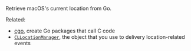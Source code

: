 Retrieve macOS's current location from Go.

Related:
- [cgo](https://golang.org/cmd/cgo/#hdr-Passing_pointers), create Go packages that call C code
- [`CLLocationManager`](https://developer.apple.com/documentation/corelocation/cllocationmanager?language=objc), the object that you use to delivery location-related events